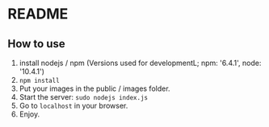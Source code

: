 # README
## How to use
1. install nodejs / npm (Versions used for developmentL; npm: '6.4.1', node: '10.4.1')
2. `npm install`
3. Put your images in the public / images folder.
4. Start the server: `sudo nodejs index.js`
5. Go to `localhost` in your browser.
6. Enjoy.